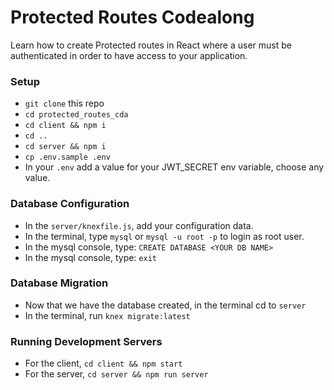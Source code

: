 # Protected Routes Codealong

Learn how to create Protected routes in React where a user must be authenticated in order to have access to your application.

### Setup
- `git clone` this repo
- `cd protected_routes_cda`
- `cd client && npm i`
- `cd ..`
- `cd server && npm i`
- `cp .env.sample .env`
- In your `.env` add a value for your JWT_SECRET env variable, choose any value.

### Database Configuration
- In the `server/knexfile.js`, add your configuration data.
- In the terminal, type `mysql` or `mysql -u root -p` to login as root user.
- In the mysql console, type: `CREATE DATABASE <YOUR DB NAME>`
- In the mysql console, type: `exit`
  
### Database Migration
- Now that we have the database created, in the terminal cd to `server`
- In the terminal, run `knex migrate:latest`


### Running Development Servers
- For the client, `cd client && npm start` 
- For the server, `cd server && npm run server`
